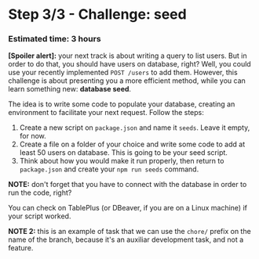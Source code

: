 # Step 3/3 - Challenge: seed
### Estimated time: 3 hours

**[Spoiler alert]:** your next track is about writing a query to list users. But in order to do that, you should have users on database, right? Well, you could use your recently implemented `POST /users` to add them. However, this challenge is about presenting you a more efficient method, while you can learn something new: **database seed**.

The idea is to write some code to populate your database, creating an environment to facilitate your next request. Follow the steps:

1. Create a new script on `package.json` and name it `seeds`. Leave it empty, for now.
1. Create a file on a folder of your choice and write some code to add at least 50 users on database. This is going to be your seed script.
1. Think about how you would make it run properly, then return to `package.json` and create your `npm run seeds` command.

**NOTE:** don't forget that you have to connect with the database in order to run the code, right?

You can check on TablePlus (or DBeaver, if you are on a Linux machine) if your script worked.

**NOTE 2:** this is an example of task that we can use the `chore/` prefix on the name of the branch, because it's an auxiliar development task, and not a feature.
